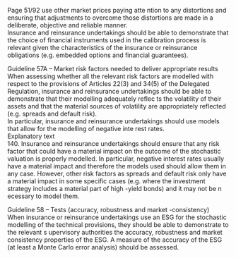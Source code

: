  
Page 51/92 
use other market prices paying atte ntion to any distortions and ensuring that adjustments to 
overcome those distortions are made in a deliberate, objective and reliable manner.  
Insurance and reinsurance undertakings should be able to demonstrate that the choice of 
financial instruments used in the calibration process is relevant given the characteristics of the 
insurance or reinsurance obligations (e.g. embedded options and financial guarantees).  
 
Guideline 57A – Market risk factors needed to deliver appropriate results  
When assessing whether all the relevant risk factors are modelled with respect to the 
provisions of Articles 22(3) and 34(5) of the Delegated Regulation, insurance and reinsurance 
undertakings should be able to demonstrate that their modelling adequately reflec ts the 
volatility of their assets and that the material sources of volatility are appropriately reflected 
(e.g. spreads and default risk).  
In particular, insurance and reinsurance undertakings should use models that allow for the 
modelling of negative inte rest rates.  
Explanatory text  
140. Insurance and reinsurance undertakings should ensure that any risk factor that could have 
a material impact on the outcome of the stochastic valuation is properly modelled. In 
particular, negative interest rates usually have a material impact and therefore  the models 
used should allow them in any case. However, other risk factors as spreads and default risk 
only have a material impact in some specific cases (e.g. where the investment strategy 
includes a material part of high -yield bonds) and  it may not be n ecessary to model them.  
 
Guideline 58 – Tests (accuracy, robustness and market -consistency)  
When insurance or reinsurance undertakings use an ESG for the stochastic modelling of the 
technical provisions, they should be able to demonstrate to the relevant s upervisory 
authorities the accuracy, robustness and market consistency properties of the ESG. A measure 
of the accuracy of the ESG (at least a Monte Carlo error analysis) should be assessed.  